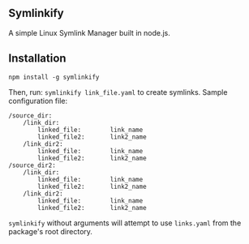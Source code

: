 Symlinkify
----------

A simple Linux Symlink Manager built in node.js.

Installation
------------

```
npm install -g symlinkify
```

Then, run: `symlinkify link_file.yaml` to create symlinks. Sample configuration file:

```
/source_dir:
    /link_dir:
        linked_file:        link_name
        linked_file2:       link2_name
    /link_dir2:
        linked_file:        link_name
        linked_file2:       link2_name
/source_dir2:
    /link_dir:
        linked_file:        link_name
        linked_file2:       link2_name
    /link_dir2:
        linked_file:        link_name
        linked_file2:       link2_name
```

`symlinkify` without arguments will attempt to use `links.yaml` from the package's root directory.
